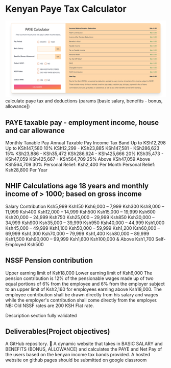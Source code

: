 # Kenyan Paye Tax Calculator

![Tax Calculator](./assets/img/tax-calculator.png)
calculate paye tax and deductions (params [basic salary, benefits - bonus, allowance])

PAYE
taxable pay - employment income, house and car allowance
-----
Monthly Taxable Pay                     Annual Taxable Pay                      Income Tax Band
Up to KSh12,298                          Up to KSh147,580                       10%
KSh12,299 - KSh23,885                   KSh147,581 - KSh286,623                 15%
KSh23,886 - KSh35,472                   KSh286,624 - KSh425,666                 20%
KSh35,473 - KSh47,059                   KSh425,667 - KSh564,709                 25%
Above KSh47,059                         Above KSh564,709                        30%
Personal Relief: Ksh2,400 Per Month     Personal Relief: Ksh28,800 Per Year


NHIF Calculations
age 18 years and monthly income of > 1000; based on gross income
------------------
Salary Contribution
Ksh5,999 Ksh150
Ksh6,000 – 7,999 Ksh300
Ksh8,000 – 11,999 Ksh400
Ksh12,000 – 14,999 Ksh500
Ksh15,000 – 19,999 Ksh600
Ksh20,000 – 24,999 Ksh750
Ksh25,000 – 29,999 Ksh850
Ksh30,000 – 34,999 Ksh900
Ksh35,000 – 39,999 Ksh950
Ksh40,000 – 44,999 Ksh1,000
Ksh45,000 – 49,999 Ksh1,100
Ksh50,000 – 59,999 Ksh1,200
Ksh60,000 – 69,999 Ksh1,300
Ksh70,000 – 79,999 Ksh1,400
Ksh80,000 – 89,999 Ksh1,500
Ksh90,000 – 99,999 Ksh1,600
Ksh100,000 & Above Ksh1,700
Self-Employed Ksh500

NSSF Pension contribution
--------------------------
Upper earning limit of Ksh18,000
Lower earning limit of Ksh6,000
 The pension contribution is 12% of the pensionable wages made up of two equal portions of 6% from the employee and 6% from the employer subject to an upper limit of Ksh2,160 for employees earning above Ksh18,000. The employee contribution shall be drawn directly from his salary and wages while the employer's contribution shall come directly from the employer. NB: Old NSSF rates are 200 KSH Flat rate.

 Description section
 fully validated

Deliverables(Project objectives)
---------------------------------
A GitHub repository. 💯
A dynamic website that takes in BASIC SALARY and BENEFITS (BONUS, ALLOWANCE)
and calculates the PAYE and Net Pay of the users based on the kenyan income tax bands
provided.
A hosted website on github pages should be submitted on google classroom